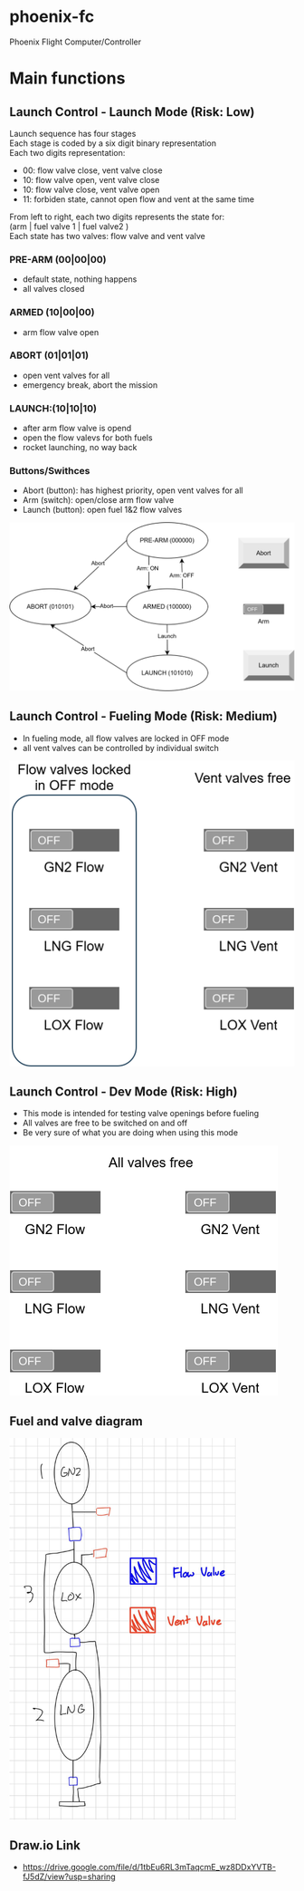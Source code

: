 # phoenix-fc
Phoenix Flight Computer/Controller

# Main functions

## Launch Control  - Launch Mode (Risk: Low)
Launch sequence has four stages \
Each stage is coded by a six digit binary representation \
Each two digits representation:
* 00: flow valve close, vent valve close
* 10: flow valve open, vent valve close
* 10: flow valve close, vent valve open
* 11: forbiden state, cannot open flow and vent at the same time

From left to right, each two digits represents the state for: \
(arm | fuel valve 1 | fuel valve2 ) \
Each state has two valves: flow valve and vent valve

### PRE-ARM (00|00|00)
* default state, nothing happens
* all valves closed

### ARMED (10|00|00)
* arm flow valve open

### ABORT (01|01|01)
* open vent valves for all 
* emergency break, abort the mission

### LAUNCH:(10|10|10)
* after arm flow valve is opend
* open the flow valevs for both fuels
* rocket launching, no way back


### Buttons/Swithces
* Abort (button): has highest priority, open vent valves for all
* Arm (switch): open/close arm flow valve
* Launch (button): open fuel 1&2 flow valves

![My Image](./lib/diagrams/pheonix-fc-launch-control-launch.svg)


## Launch Control - Fueling Mode (Risk: Medium)
* In fueling mode, all flow valves are locked in OFF mode
* all vent valves can be controlled by individual switch

![My Image](./lib/diagrams/pheonix-fc-launch-control-fueling.svg)


## Launch Control - Dev Mode (Risk: High)
* This mode is intended for testing valve openings before fueling
* All valves are free to be switched on and off
* Be very sure of what you are doing when using this mode

![My Image](./lib/diagrams/pheonix-fc-launch-control-dev.svg)


## Fuel and valve diagram
<img src="./lib/diagrams/fuel-diagram.jpg" alt="drawing" width="400"/>

## Draw.io Link
* https://drive.google.com/file/d/1tbEu6RL3mTaqcmE_wz8DDxYVTB-fJ5dZ/view?usp=sharing